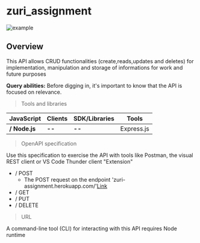 # zuri_assignment

![example](https://user-images.githubusercontent.com/72243506/118078934-fb110000-b36b-11eb-9945-bfb1c418cf9e.png)

## Overview

This API allows CRUD functionalities (create,reads,updates and deletes) for
implementation, manipulation and storage of informations for work and future
purposes

**Query abilities:** Before digging in, it's important to know that the API is
focused on relevance.

> Tools and libraries

| **JavaScript** | Clients | SDK/Libraries | Tools      |
| -------------- | ------- | ------------- | ---------- |
| **/ Node.js**  | **--**  | **--**        | Express.js |

> OpenAPI specification

Use this specification to exercise the API with tools like Postman, the visual
REST client or VS Code Thunder client "Extension"

-   / POST
    -   The POST request on the endpoint
        'zuri-assignment.herokuapp.com/'[Link](zuri-assignment.herokuapp.com/)
-   / GET
-   / PUT
-   / DELETE

> URL

A command-line tool (CLI) for interacting with this API requires Node runtime
